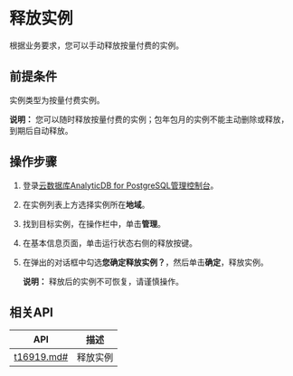 # 释放实例

根据业务要求，您可以手动释放按量付费的实例。

## 前提条件

实例类型为按量付费实例。

**说明：** 您可以随时释放按量付费的实例；包年包月的实例不能主动删除或释放，到期后自动释放。

## 操作步骤

1.  登录[云数据库AnalyticDB for PostgreSQL管理控制台](https://gpdb.console.aliyun.com)。
2.  在实例列表上方选择实例所在**地域**。
3.  找到目标实例，在操作栏中，单击**管理**。
4.  在基本信息页面，单击运行状态右侧的释放按键。
5.  在弹出的对话框中勾选**您确定释放实例？**，然后单击**确定**，释放实例。

    **说明：** 释放后的实例不可恢复，请谨慎操作。


## 相关API

|API|描述|
|---|--|
|[t16919.md\#](/intl.zh-CN/API参考/实例管理/DeleteDBInstance.md)|释放实例|

